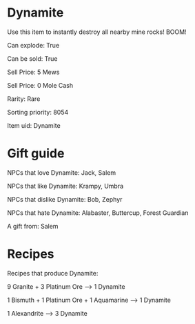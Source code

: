 # Dynamite

Use this item to instantly destroy all nearby mine rocks! BOOM!

Can explode: True

Can be sold: True

Sell Price: 5 Mews

Sell Price: 0 Mole Cash

Rarity: Rare

Sorting priority: 8054

Item uid: Dynamite

# Gift guide

NPCs that love Dynamite: Jack, Salem

NPCs that like Dynamite: Krampy, Umbra

NPCs that dislike Dynamite: Bob, Zephyr

NPCs that hate Dynamite: Alabaster, Buttercup, Forest Guardian

A gift from: Salem

# Recipes

Recipes that produce Dynamite:

9 Granite + 3 Platinum Ore --> 1 Dynamite

1 Bismuth + 1 Platinum Ore + 1 Aquamarine --> 1 Dynamite

1 Alexandrite --> 3 Dynamite